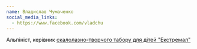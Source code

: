 ```yaml
---
name: Владислав Чумаченко
social_media_links:
  - https://www.facebook.com/vladchu
---
```


Альпініст, керівник [скалолазно-творчого табору для дітей "Екстремал"][1]

[1]: https://x3mal.com/
